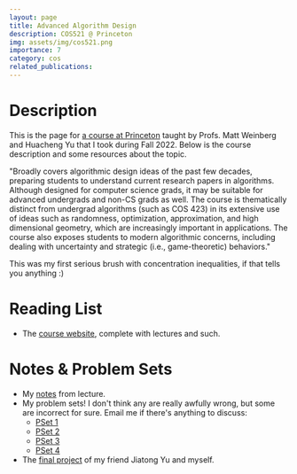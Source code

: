 ```yaml
---
layout: page
title: Advanced Algorithm Design
description: COS521 @ Princeton
img: assets/img/cos521.png
importance: 7
category: cos
related_publications: 
---
```


# Description
This is the page for <a href="https://registrar.princeton.edu/course-offerings/course-details?term=1232&courseid=002099">a course at Princeton</a> taught by Profs. Matt Weinberg and Huacheng Yu that I took during Fall 2022. Below is the course description and some resources about the topic.

"Broadly covers algorithmic design ideas of the past few decades, preparing students to understand current research papers in algorithms. Although designed for computer science grads, it may be suitable for advanced undergrads and non-CS grads as well. The course is thematically distinct from undergrad algorithms (such as COS 423) in its extensive use of ideas such as randomness, optimization, approximation, and high dimensional geometry, which are increasingly important in applications. The course also exposes students to modern algorithmic concerns, including dealing with uncertainty and strategic (i.e., game-theoretic) behaviors."

This was my first serious brush with concentration inequalities, if that tells you anything :)

# Reading List
- The <a href="https://www.cs.princeton.edu/~hy2/teaching/fall22-cos521/index.html">course website</a>, complete with lectures and such.

# Notes & Problem Sets
- My <a href="/assets/pdf/cos521/notes.pdf">notes</a> from lecture.
- My problem sets! I don't think any are really awfully wrong, but some are incorrect for sure. Email me if there's anything to discuss:
    - <a href="/assets/pdf/cos521/ps1.pdf">PSet 1</a>
    - <a href="/assets/pdf/cos521/ps2.pdf">PSet 2</a>
    - <a href="/assets/pdf/cos521/ps3.pdf">PSet 3</a>
    - <a href="/assets/pdf/cos521/ps4.pdf">PSet 4</a>
- The <a href="https://arxiv.org/abs/2312.01634">final project</a> of my friend Jiatong Yu and myself.
